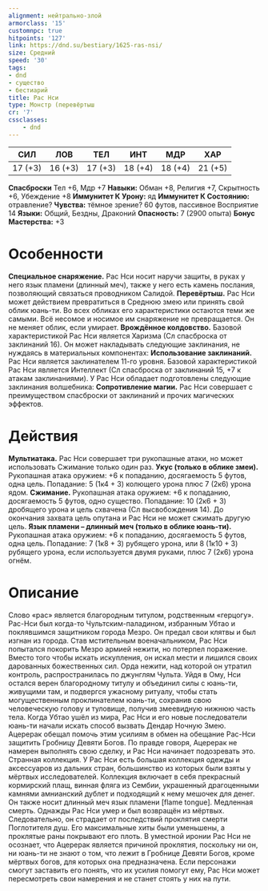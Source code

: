```yaml
---
alignment: нейтрально-злой
armorclass: '15'
customnpc: true
hitpoints: '127'
link: https://dnd.su/bestiary/1625-ras-nsi/
size: Средний
speed: '30'
tags:
- dnd
- существо
- бестиарий
title: Рас Нси
type: Монстр (перевёртыш
cr: '7'
cssclasses:
    - dnd
---
```



| СИЛ | ЛОВ | ТЕЛ | ИНТ | МДР | ХАР |
|---|---|---|---|---|---|
| 17 (+3) | 16 (+3) | 17 (+3) | 18 (+4) | 18 (+4) | 21 (+5) |
**Спасброски** Тел +6, Мдр +7
**Навыки:** Обман +8, Религия +7, Скрытность +6, Убеждение +8
**Иммунитет К Урону:** яд
**Иммунитет К Состоянию:** отравление?
**Чувства:** тёмное зрение? 60 футов, пассивное Восприятие 14
**Языки:** Общий, Бездны, Драконий
**Опасность:** 7 (2900 опыта)
**Бонус Мастерства:** +3


# Особенности
**Специальное снаряжение.** Рас Нси носит наручи защиты, в руках у него язык пламени (длинный меч), также у него есть камень послания, позволяющий связаться проводником Салидой.
**Перевёртыш.** Рас Нси может действием превратиться в Среднюю змею или принять свой облик юань-ти. Во всех обликах его характеристики остаются теми же самыми. Всё несомое и носимое им снаряжение не превращается. Он не меняет облик, если умирает.
**Врождённое колдовство.** Базовой характеристикой Рас Нси является Харизма (Сл спасброска от заклинаний 16). Он может накладывать следующие заклинания, не нуждаясь в материальных компонентах:
**Использование заклинаний.** Рас Нси является заклинателем 11-го уровня. Базовой характеристикой Рас Нси является Интеллект (Сл спасброска от заклинаний 15, +7 к атакам заклинаниями). У Рас Нси обладает подготовлены следующие заклинания волшебника:
**Сопротивление магии.** Рас Нси совершает с преимуществом спасброски от заклинаний и прочих магических эффектов.


# Действия
**Мультиатака.** Рас Нси совершает три рукопашные атаки, но может использовать Сжимание только один раз.
**Укус (только в облике змеи).** Рукопашная атака оружием: +6 к попаданию, досягаемость 5 футов, одна цель. Попадание: 5 (1к4 + 3) колющего урона плюс 7 (2к6) урона ядом.
**Сжимание.** Рукопашная атака оружием: +6 к попаданию, досягаемость 5 футов, одно существо. Попадание: 10 (2к6 + 3) дробящего урона и цель схвачена (Сл высвобождения 14). До окончания захвата цель опутана и Рас Нси не может сжимать другую цель.
**Язык пламени – длинный меч (только в облике юань-ти).** Рукопашная атака оружием: +6 к попаданию, досягаемость 5 футов, одна цель. Попадание: 7 (1к8 + 3) рубящего урона, или 8 (1к10 + 3) рубящего урона, если используется двумя руками, плюс 7 (2к6) урона огнём.


# Описание
Слово «рас» является благородным титулом, родственным «герцогу». Рас-Нси был когда-то Чультским-паладином, избранным Убтао и поклявшимся защитником города Мезро. Он предал свои клятвы и был изгнан из города. Став мстительным военачальником, Рас Нси попытался покорить Мезро армией нежити, но потерпел поражение. Вместо того чтобы искать искупления, он искал мести и лишился своих дарованных божественных сил. Орда нежити, над которой он утратил контроль, распространилась по джунглям Чульта. Уйдя в Ому, Нси остался верен благородному титулу и объединил силы с юань-ти, живущими там, и подвергся ужасному ритуалу, чтобы стать могущественным проклинателем юань-ти, сохранив свою человеческую голову и туловище, получив змеевидную нижнюю часть тела. Когда Убтао ушёл из мира, Рас Нси и его новые последователи юань-ти начали искать способ вызвать Дендар Ночную Змею. Ацерерак обещал помочь этим усилиям в обмен на обещание Рас-Нси защитить Гробницу Девяти Богов. По правде говоря, Ацерерак не намерен выполнять свою сделку, и Рас Нси начинает подозревать это. Странная коллекция. У Рас Нси есть большая коллекция одежды и аксессуаров из дальних стран, большинство из которых были взяты у мёртвых исследователей. Коллекция включает в себя прекрасный кормирский плащ, винная фляга из Сембии, украшенный драгоценными камнями амнианский дублет и подходящий к нему мешочек для денег. Он также носит длинный меч язык пламени [flame tongue]. Медленная смерть. Однажды Рас Нси умер и был возвращён из мёртвых. Следовательно, он страдает от последствий проклятия смерти Поглотителя душ. Его максимальные хиты были уменьшены, а проклятые раны покрывают его плоть. В уместной иронии Рас Нси не осознает, что Ацерерак является причиной проклятия, поскольку ни он, ни юань-ти не знают о том, что лежит в Гробнице Девяти Богов, кроме мёртвых богов, для которых она предназначена. Если персонажи смогут заставить его понять, что их усилия помогут ему, Рас Нси может пересмотреть свои намерения и не станет стоять у них на пути.